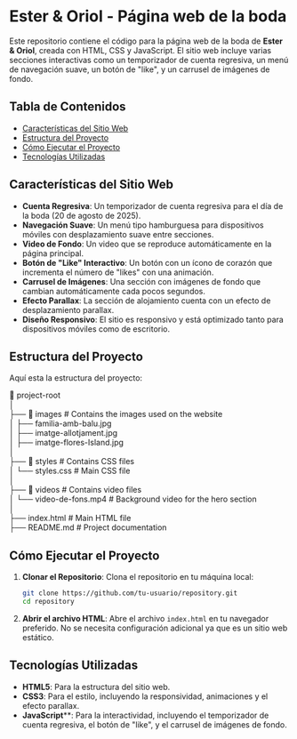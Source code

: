 # Ester & Oriol - Página web de la boda

Este repositorio contiene el código para la página web de la boda de **Ester & Oriol**, creada con HTML, CSS y JavaScript. El sitio web incluye varias secciones interactivas como un temporizador de cuenta regresiva, un menú de navegación suave, un botón de "like", y un carrusel de imágenes de fondo.

## Tabla de Contenidos
- [Características del Sitio Web](#características-del-sitio-web)
- [Estructura del Proyecto](#estructura-del-proyecto)
- [Cómo Ejecutar el Proyecto](#cómo-ejecutar-el-proyecto)
- [Tecnologías Utilizadas](#tecnologías-utilizadas)

## Características del Sitio Web

- **Cuenta Regresiva**: Un temporizador de cuenta regresiva para el día de la boda (20 de agosto de 2025).
- **Navegación Suave**: Un menú tipo hamburguesa para dispositivos móviles con desplazamiento suave entre secciones.
- **Video de Fondo**: Un video que se reproduce automáticamente en la página principal.
- **Botón de "Like" Interactivo**: Un botón con un ícono de corazón que incrementa el número de "likes" con una animación.
- **Carrusel de Imágenes**: Una sección con imágenes de fondo que cambian automáticamente cada pocos segundos.
- **Efecto Parallax**: La sección de alojamiento cuenta con un efecto de desplazamiento parallax.
- **Diseño Responsivo**: El sitio es responsivo y está optimizado tanto para dispositivos móviles como de escritorio.

## Estructura del Proyecto

Aquí esta la estructura del proyecto:

📁 project-root  
│  
├── 📁 images            # Contains the images used on the website  
│   ├── familia-amb-balu.jpg  
│   ├── imatge-allotjament.jpg  
│   ├── imatge-flores-Island.jpg  
│  
├── 📁 styles            # Contains CSS files  
│   └── styles.css       # Main CSS file  
│  
├── 📁 videos            # Contains video files  
│   └── video-de-fons.mp4 # Background video for the hero section  
│  
├── index.html           # Main HTML file  
├── README.md            # Project documentation  

## Cómo Ejecutar el Proyecto

1. **Clonar el Repositorio**:
   Clona el repositorio en tu máquina local:

   ```bash
   git clone https://github.com/tu-usuario/repository.git
   cd repository


2. **Abrir el archivo HTML**: Abre el archivo `index.html` en tu navegador preferido. No se necesita configuración adicional ya que es un sitio web estático.

## Tecnologías Utilizadas
 * **HTML5**: Para la estructura del sitio web.
* **CSS3**: Para el estilo, incluyendo la responsividad, animaciones y el efecto parallax.
* **JavaScript****: Para la interactividad, incluyendo el temporizador de cuenta regresiva, el botón de "like", y el carrusel de imágenes de fondo.



